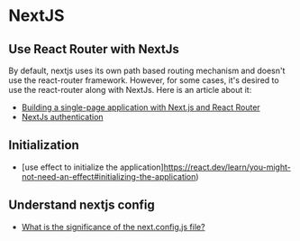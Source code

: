 # NextJS

## Use React Router with NextJs

By default, nextjs uses its own path based routing mechanism and doesn't use the react-router framework. However, for some cases, it's desired to use the react-router along with NextJs. Here is an article about it:

- [Building a single-page application with Next.js and React Router](https://colinhacks.com/essays/building-a-spa-with-nextjs)
- [NextJs authentication](https://buttercms.com/blog/nextjs-authentication-tutorial/)


## Initialization

- [use effect to initialize the application]https://react.dev/learn/you-might-not-need-an-effect#initializing-the-application)

## Understand nextjs config

- [What is the significance of the next.config.js file?](https://websolutionmaster.com/blog/what-is-the-significance-of-the-next-config-js-file?trk=article-ssr-frontend-pulse_little-text-block)
